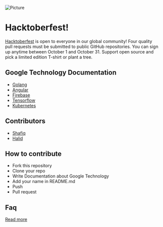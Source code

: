 ![Picture](https://github.com/dscunair/Hacktoberfest/blob/main/DSC%20Universitas%20Airlangga%20Logo%20x1.png)
# Hacktoberfest!
[Hacktoberfest](https://hacktoberfest.digitalocean.com/) is open to everyone in our global community! Four quality pull requests must be submitted to public GitHub repositories. You can sign up anytime between October 1 and October 31.
Support open source and pick a limited edition T-shirt or plant a tree.



## Google Technology Documentation
- <a href="Golang/">Golang</a>
- <a href="Angular/">Angular</a>
- <a href="Firebase/">Firebase</a>
- <a href="Tensorflow/">Tensorflow</a>
- <a href="Kubernetes/">Kubernetes</a>


## Contributors

- [Shafiq](https://github.com/iqbalShafiq)
- [Halid](https://github.com/hmk1337)

## How to contribute
- Fork this repository
- Clone your repo
- Write Documentation about Google Technology
- Add your name in README.md
- Push
- Pull request

## Faq
[Read more](https://hacktoberfest.digitalocean.com/faq/)
